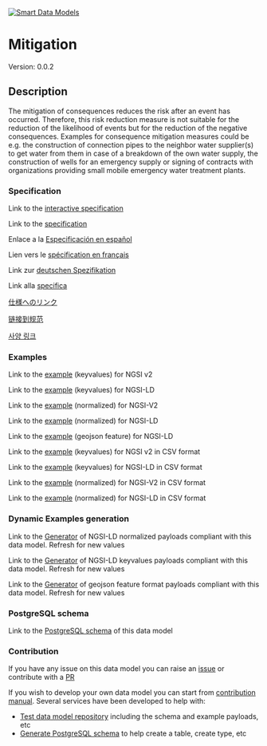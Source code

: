 [![Smart Data Models](https://smartdatamodels.org/wp-content/uploads/2022/01/SmartDataModels_logo.png "Logo")](https://smartdatamodels.org)
# Mitigation
Version: 0.0.2

## Description 

The mitigation of consequences reduces the risk after an event has occurred. Therefore, this risk reduction measure is not suitable for the reduction of the likelihood of events but for the reduction of the negative consequences. Examples for consequence mitigation measures could be e.g. the construction of connection pipes to the neighbor water supplier(s) to get water from them in case of a breakdown of the own water supply, the construction of wells for an emergency supply or signing of contracts with organizations providing small mobile emergency water treatment plants.
### Specification

Link to the [interactive specification](https://swagger.lab.fiware.org/?url=https://smart-data-models.github.io/dataModel.RiskManagement/Mitigation/swagger.yaml)

Link to the [specification](https://github.com/smart-data-models/dataModel.RiskManagement/blob/master/Mitigation/doc/spec.md)

Enlace a la [Especificación en español](https://github.com/smart-data-models/dataModel.RiskManagement/blob/master/Mitigation/doc/spec_ES.md)

Lien vers le [spécification en français](https://github.com/smart-data-models/dataModel.RiskManagement/blob/master/Mitigation/doc/spec_FR.md)

Link zur [deutschen Spezifikation](https://github.com/smart-data-models/dataModel.RiskManagement/blob/master/Mitigation/doc/spec_DE.md)

Link alla [specifica](https://github.com/smart-data-models/dataModel.RiskManagement/blob/master/Mitigation/doc/spec_IT.md)

[仕様へのリンク](https://github.com/smart-data-models/dataModel.RiskManagement/blob/master/Mitigation/doc/spec_JA.md)

[链接到规范](https://github.com/smart-data-models/dataModel.RiskManagement/blob/master/Mitigation/doc/spec_ZH.md)

[사양 링크](https://github.com/smart-data-models/dataModel.RiskManagement/blob/master/Mitigation/doc/spec_KO.md)
### Examples

Link to the [example](https://smart-data-models.github.io/dataModel.RiskManagement/Mitigation/examples/example.json) (keyvalues) for NGSI v2

Link to the [example](https://smart-data-models.github.io/dataModel.RiskManagement/Mitigation/examples/example.jsonld) (keyvalues) for NGSI-LD

Link to the [example](https://smart-data-models.github.io/dataModel.RiskManagement/Mitigation/examples/example-normalized.json) (normalized) for NGSI-V2

Link to the [example](https://smart-data-models.github.io/dataModel.RiskManagement/Mitigation/examples/example-normalized.jsonld) (normalized) for NGSI-LD

Link to the [example](https://smart-data-models.github.io/dataModel.RiskManagement/Mitigation/examples/example-geojsonfeature.json) (geojson feature) for NGSI-LD

Link to the [example](https://github.com/smart-data-models/dataModel.RiskManagement/blob/master/Mitigation/examples/example.json.csv) (keyvalues) for NGSI v2 in CSV format

Link to the [example](https://github.com/smart-data-models/dataModel.RiskManagement/blob/master/Mitigation/examples/example.jsonld.csv) (keyvalues) for NGSI-LD in CSV format

Link to the [example](https://github.com/smart-data-models/dataModel.RiskManagement/blob/master/Mitigation/examples/example-normalized.json.csv) (normalized) for NGSI-V2 in CSV format

Link to the [example](https://github.com/smart-data-models/dataModel.RiskManagement/blob/master/Mitigation/examples/example-normalized.jsonld.csv) (normalized) for NGSI-LD in CSV format
### Dynamic Examples generation

Link to the [Generator](https://smartdatamodels.org/extra/ngsi-ld_generator.php?schemaUrl=https://raw.githubusercontent.com/smart-data-models/dataModel.RiskManagement/master/Mitigation/schema.json&email=info@smartdatamodels.org) of NGSI-LD normalized payloads compliant with this data model. Refresh for new values

Link to the [Generator](https://smartdatamodels.org/extra/ngsi-ld_generator_keyvalues.php?schemaUrl=https://raw.githubusercontent.com/smart-data-models/dataModel.RiskManagement/master/Mitigation/schema.json&email=info@smartdatamodels.org) of NGSI-LD keyvalues payloads compliant with this data model. Refresh for new values

Link to the [Generator](https://smartdatamodels.org/extra/geojson_features_generator.php?schemaUrl=https://raw.githubusercontent.com/smart-data-models/dataModel.RiskManagement/master/Mitigation/schema.json&email=info@smartdatamodels.org) of geojson feature format payloads compliant with this data model. Refresh for new values
### PostgreSQL schema

Link to the [PostgreSQL schema](https://github.com/smart-data-models/dataModel.RiskManagement/blob/master/Mitigation/schema.sql) of this data model
### Contribution

 If you have any issue on this data model you can raise an [issue](https://github.com/smart-data-models/dataModel.RiskManagement/issues)  or contribute with a [PR](https://github.com/smart-data-models/dataModel.RiskManagement/pulls)

 If you wish to develop your own data model you can start from [contribution manual](https://bit.ly/contribution_manual). Several services have been developed to help with: 
 - [Test data model repository](https://smartdatamodels.org/index.php/data-models-contribution-api/) including the schema and example payloads, etc
 - [Generate PostgreSQL schema](https://smartdatamodels.org/index.php/sql-service/) to help create a table, create type, etc